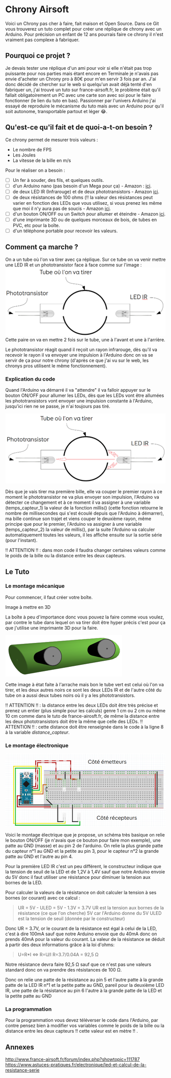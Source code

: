 # Chrony Airsoft
Voici un Chrony pas cher à faire, fait maison et Open Source.
Dans ce Git vous trouverez un tuto complet pour créer une réplique de chrony avec un Arduino.
Pour précision un enfant de 12 ans pourrais faire ce chrony il n'est vraiment pas complexe à fabriquer. 

## Pourquoi ce projet ?
Je devais tester une réplique d'un ami pour voir si elle n'était pas trop puissante pour nos parties mais étant encore en Terminale je n'avais pas envie d'acheter un Chrony pro à 80€ pour m'en servir 3 fois par an.
J'ai donc décidé de chercher sur le web si quelqu'un avait déjà tenté d'en fabriquer un, j'ai trouvé un tuto sur france-airsoft.fr, le problème était qu'il fallait obligatoirement un PC avec une carte son avec soi pour le faire fonctionner (le lien du tuto en bas).
Passionner par l'univers Arduino j'ai essayé de reproduire le mécanisme du tuto mais avec un Arduino pour qu'il soit autonome, transportable partout et léger :joy:.

## Qu'est-ce qu'il fait et de quoi-a-t-on besoin ?
Ce chrony permet de mesurer trois valeurs :

 - Le nombre de FPS 
 - Les Joules
 - La vitesse de la bille en m/s

Pour le réaliser on a besoin :

- [ ] Un fer à souder, des fils, et quelques outils. 
- [ ] d'un Arduino nano (pas besoin d'un Mega pour ça) - Amazon : [ici](https://www.amazon.fr/dp/B0722YYBSS?ref=yo_pop_ma_swf).
- [ ] de deux LED IR (Infrarouge) et de deux phototransistors - Amazon [ici](https://www.amazon.fr/dp/B07912J5V2?ref=yo_pop_ma_swf).
- [ ] de deux résistances de 100 ohms (:bangbang:  la valeur des résistances peut varier en fonction des LEDs que vous utilisez, si vous prenez les même que moi il n'y aura pas de soucis - Amazon [ici](https://www.amazon.fr/dp/B00PZYO11K/ref=cm_sw_em_r_mt_dp_U_kY5fCbMJ4STSB). 
- [ ] d'un bouton ON/OFF ou un Switch pour allumer et éteindre - Amazon [ici](https://www.amazon.fr/dp/B07CXL7111/ref=cm_sw_em_r_mt_dp_U_v05fCbKMZR0ZB).
- [ ] d'une imprimante 3D ou de quelques morceaux de bois, de tubes en PVC, etc pour la boîte.
- [ ] d'un téléphone portable pour recevoir les valeurs.

## Comment ça marche ?

On a un tube où l'on va tirer avec ça réplique.
Sur ce tube on va venir mettre une LED IR et un phototransistor face à face comme sur l'image :
![Plan](./Images/Plan_1.png) 
Cette paire on va en mettre 2 fois sur le tube, une à l'avant et une à l'arrière.

Le phototransistor réagit quand il reçoit un rayon infrarouge, dès qu'il va recevoir le rayon il va envoyer une impulsion à l'Arduino donc on va se servir de ça pour notre chrony (d'après ce que j'ai vu sur le web, les chronys pros utilisent le même fonctionnement).

### Explication du code

Quand l'Arduino va démarré il va "attendre" il va falloir appuyer sur le bouton ON/OFF pour allumer les LEDs, dès que les LEDs vont être allumées les phototransistors vont envoyer une impulsion constante à l'Arduino, jusqu'ici rien ne se passe, je n'ai toujours pas tiré.

![Plan](./Images/Plan_2.png)

Dès que je vais tirer ma première bille, elle va couper le premier rayon à ce moment le phototransistor ne va plus envoyer son impulsion, l'Arduino va détecter ce changement et à ce moment il va assigner à une variable (temps_capteur_1) la valeur de la fonction millis() (cette fonction retourne le nombre de millisecondes qui s'est écoulé depuis que l'Arduino à démarrer), ma bille continue son trajet et viens couper le deuxième rayon, même principe que pour le premier, l'Arduino va assigner à une variable (temps_capteur_2) la valeur de millis(), par la suite l'Arduino va calculer automatiquement toutes les valeurs, il les affiche ensuite sur la sortie série (pour l'instant).


:bangbang: ATTENTION :bangbang: : dans mon code il faudra changer certaines valeurs comme le poids de la bille ou la distance entre les deux capteurs.

## Le Tuto
### Le montage mécanique
Pour commencer, il faut créer votre boîte.

Image à mettre en 3D

La boîte à peu d'importance donc vous pouvez la faire comme vous voulez, par contre le tube dans lequel on va tirer doit être hyper précis c'est pour ça que j'utilise une imprimante 3D pour la faire.

![Plan](./Images/Plan_3.png)

Cette image à état faite à l'arrache mais bon le tube vert est celui où l'on va tirer, et les deux autres noirs ce sont les deux LEDs IR et de l'autre côté du tube on a aussi deux tubes noirs où il y a les phototransistors.

:bangbang: ATTENTION :bangbang: : la distance entre les deux LEDs doit être très précise et prenez un entier (plus simple pour les calculs) genre 1 cm ou 2 cm ou même 10 cm comme dans le tuto de france-airosft.fr, de même la distance entre les deux phototransistors doit être la même que celle des LEDs.
:bangbang: ATTENTION :bangbang: : cette distance doit être renseignée dans le code à la ligne 8 à la variable *distance_capteur*.

### Le montage électronique

![Circuit](./Images/Circuit.png)

Voici le montage électrique que je propose, un schéma très basique on relie le bouton ON/OFF  (je n'avais que ce bouton pour faire mon exemple), une patte au GND (masse) et au pin 2 de l'arduino.
On relie la plus grande patte du capteur n°1 au GND et la petite au pin 3, pour le capteur n°2 la grande patte au GND et l'autre au pin 4.

Pour la première LED IR c'est un peu différent, le constructeur indique que la tension de seuil de la LED et de 1,2V à 1,4V sauf que notre Arduino envoie du 5V donc il faut utiliser une résistance pour diminuer la tension aux bornes de la LED.

Pour calculer la valeurs de la résistance on doit calculer la tension à ses bornes (or courant) avec ce calcul :

> UR = 5V - ULED = 5V - 1.3V = 3.7V
UR est la tension aux bornes de la résistance (ce que l'on cherche)
5V car l'Arduino donne du 5V
ULED est la tension de seuil (donnée par le constructeur)

Donc UR = 3.7V, or le courant de la résistance est égal à celui de la LED, c'est à dire 100mA sauf que notre Arduino envoie que du 40mA donc on prends 40mA pour la valeur du courant.
La valeur de la résistance se déduit à partir des deux informations grâce à la loi d'ohms:

> U=R*I <=> R=U/I
> R=3.7/0.04A = 92,5 Ω

Notre résistance devra faire 92,5 Ω sauf que ce n'est pas une valeurs standard donc on va prendre des résistances de 100 Ω.

Donc on relie une patte de la résistance au pin 5 et l'autre patte à la grande patte de la LED IR n°1 et la petite patte au GND, pareil pour la deuxième LED IR, une patte de la résistance au pin 6 l'autre à la grande patte de la LED et la petite patte au GND

### La programmation
Pour la programmation vous devez téléverser le code dans l'Arduino, par contre pensez bien à modifier vos variables comme le poids de la bille ou la distance entre les deux capteurs :bangbang:  cette valeur est en mètre :bangbang: .

## Annexes

http://www.france-airsoft.fr/forum/index.php?showtopic=111787
https://www.astuces-pratiques.fr/electronique/led-et-calcul-de-la-resistance-serie

